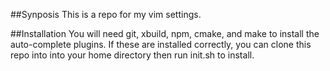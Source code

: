 ##Synposis
This is a repo for my vim settings.

##Installation
You will need git, xbuild, npm, cmake, and make to install the auto-complete plugins. If these are installed correctly,
you can clone this repo into into your home directory then run init.sh to install. 
